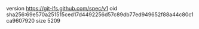 version https://git-lfs.github.com/spec/v1
oid sha256:69e570a251515ced17d4492256d57c89db77ed949652f88a44c80c1ca9607920
size 5209
